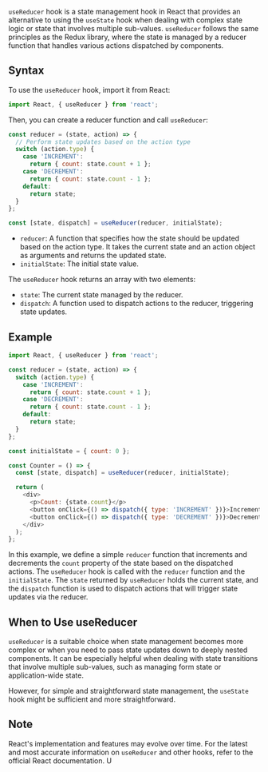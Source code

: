 `useReducer` hook is a state management hook in React that provides an alternative to using the `useState` hook when dealing with complex state logic or state that involves multiple sub-values. `useReducer` follows the same principles as the Redux library, where the state is managed by a reducer function that handles various actions dispatched by components.

## Syntax

To use the `useReducer` hook, import it from React:

```javascript
import React, { useReducer } from 'react';
```

Then, you can create a reducer function and call `useReducer`:

```javascript
const reducer = (state, action) => {
  // Perform state updates based on the action type
  switch (action.type) {
    case 'INCREMENT':
      return { count: state.count + 1 };
    case 'DECREMENT':
      return { count: state.count - 1 };
    default:
      return state;
  }
};

const [state, dispatch] = useReducer(reducer, initialState);
```

- `reducer`: A function that specifies how the state should be updated based on the action type. It takes the current state and an action object as arguments and returns the updated state.
- `initialState`: The initial state value.

The `useReducer` hook returns an array with two elements:
- `state`: The current state managed by the reducer.
- `dispatch`: A function used to dispatch actions to the reducer, triggering state updates.

## Example

```javascript
import React, { useReducer } from 'react';

const reducer = (state, action) => {
  switch (action.type) {
    case 'INCREMENT':
      return { count: state.count + 1 };
    case 'DECREMENT':
      return { count: state.count - 1 };
    default:
      return state;
  }
};

const initialState = { count: 0 };

const Counter = () => {
  const [state, dispatch] = useReducer(reducer, initialState);

  return (
    <div>
      <p>Count: {state.count}</p>
      <button onClick={() => dispatch({ type: 'INCREMENT' })}>Increment</button>
      <button onClick={() => dispatch({ type: 'DECREMENT' })}>Decrement</button>
    </div>
  );
};
```

In this example, we define a simple `reducer` function that increments and decrements the `count` property of the state based on the dispatched actions. The `useReducer` hook is called with the `reducer` function and the `initialState`. The `state` returned by `useReducer` holds the current state, and the `dispatch` function is used to dispatch actions that will trigger state updates via the reducer.

## When to Use useReducer

`useReducer` is a suitable choice when state management becomes more complex or when you need to pass state updates down to deeply nested components. It can be especially helpful when dealing with state transitions that involve multiple sub-values, such as managing form state or application-wide state.

However, for simple and straightforward state management, the `useState` hook might be sufficient and more straightforward.

## Note

React's implementation and features may evolve over time. For the latest and most accurate information on `useReducer` and other hooks, refer to the official React documentation.
U
